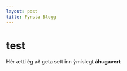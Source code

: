```yaml
---
layout: post
title: Fyrsta Blogg
---
```


# test

Hér ætti ég að geta sett inn ýmislegt **áhugavert**